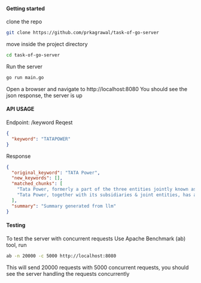 #### Getting started

clone the repo
```bash
git clone https://github.com/prkagrawal/task-of-go-server
```

move inside the project directory
```bash
cd task-of-go-server
```

Run the server
```bash
go run main.go
```

Open a browser and navigate to http://localhost:8080
You should see the json response, the server is up


#### API USAGE

Endpoint: /keyword
Reqest
```json
{
  "keyword": "TATAPOWER"
}
```
Response
```json
{
  "original_keyword": "TATA Power",
  "new_keywords": [],
  "matched_chunks": [
    "Tata Power, formerly a part of the three entities jointly known as Tata Electric Companies, is one of India's largest Integrated Power Company.",
    "Tata Power, together with its subsidiaries & joint entities, has a generation capacity of 14,464 MW of which 39% comes from clean energy sources. The company has the distinction of being among the top private players in each sector of the value chain including solar rooftop and value-added services.",
  ],
  "summary": "Summary generated from llm"
}
```

#### Testing
To test the server with concurrent requests
Use Apache Benchmark (ab) tool, run
```bash
ab -n 20000 -c 5000 http://localhost:8080
```
This will send 20000 requests with 5000 concurrent requests, you should see the server handling the requests concurrently
